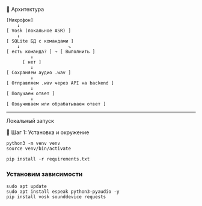 🔧 Архитектура

```text
[Микрофон]
    ↓
[ Vosk (локальное ASR) ]
    ↓
[ SQLite БД с командами ]
    ↓                  ↘
[ есть команда? ] → [ Выполнить ]  
         ↓
      [ нет ]
         ↓
[ Сохраняем аудио .wav ]
         ↓
[ Отправляем .wav через API на backend ]
         ↓
[ Получаем ответ ]
         ↓
[ Озвучиваем или обрабатываем ответ ]
```

____________

Локальный запуск

🔧 Шаг 1: Установка и окружение

```commandline
python3 -m venv venv
source venv/bin/activate

pip install -r requirements.txt
```

### Установим зависимости

```commandline
sudo apt update
sudo apt install espeak python3-pyaudio -y
pip install vosk sounddevice requests
```